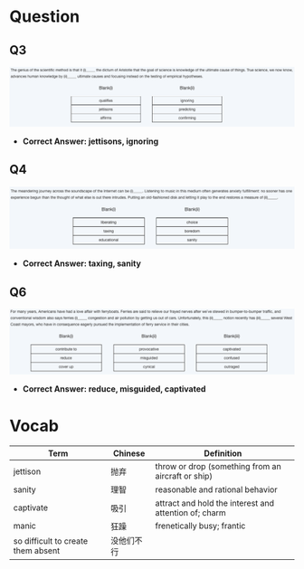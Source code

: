 # Question

## Q3

![](/Images/31Q3.png)

- **Correct Answer: jettisons, ignoring**

## Q4

![](/Images/31Q4.png)
- **Correct Answer: taxing, sanity**

## Q6
![](/Images/31Q6.png)
- **Correct Answer: reduce, misguided, captivated**


# Vocab

 |Term| Chinese | Definition|
 |--|--|--|
 |jettison| 抛弃 | throw or drop (something from an aircraft or ship) |
 |sanity|理智|reasonable and rational behavior |
 |captivate| 吸引 |attract and hold the interest and attention of; charm|
 |manic|狂躁|frenetically busy; frantic|
 |so difficult to create them absent|没他们不行||
